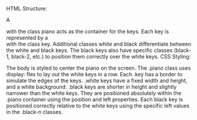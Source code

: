 HTML Structure:

A <div> with the class piano acts as the container for the keys.
Each key is represented by a <div> with the class key. Additional classes white and black differentiate between the white and black keys.
The black keys also have specific classes (black-1, black-2, etc.) to position them correctly over the white keys.
CSS Styling:

The body is styled to center the piano on the screen.
The .piano class uses display: flex to lay out the white keys in a row.
Each .key has a border to simulate the edges of the keys.
.white keys have a fixed width and height, and a white background.
.black keys are shorter in height and slightly narrower than the white keys. They are positioned absolutely within the .piano container using the position and left properties.
Each black key is positioned correctly relative to the white keys using the specific left values in the .black-n classes.
